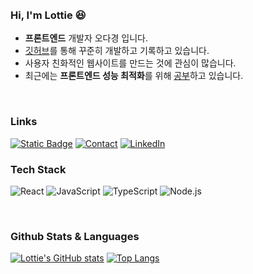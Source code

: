 <br />
<br />

### Hi, I'm Lottie 😆

- <b>프론트엔드</b> 개발자 오다경 입니다.
- <a href="https://github.com/OhDaky">깃허브</a>를 통해 꾸준히 개발하고 기록하고 있습니다.
- 사용자 친화적인 웹사이트를 만드는 것에 관심이 많습니다.
- 최근에는 <b>프론트엔드 성능 최적화</b>를 위해 <a href="">공부</a>하고 있습니다.

<br />

### Links

[![Static Badge](https://img.shields.io/badge/Notion%20-9e9e9e?logo=Notion)](https://www.notion.so/ohlottie/Oh-Lottie-9121afc286cd4b2ea4c13d47a2d13dde?pvs=4)
[![Contact](https://img.shields.io/badge/Email-9e9e9e?logo=gmail&logoColor=white)](mailto:ttakko88@gmail.com)
[![LinkedIn](https://img.shields.io/badge/LinkedIn-9e9e9e?&logo=linkedin&logoColor=white)](https://www.linkedin.com/in/ohlottie/)

### Tech Stack

![React](https://img.shields.io/badge/-React-9e9e9e?style=flat&logo=react&logoColor=white&text=white) ![JavaScript](https://img.shields.io/badge/-JavaScript-9e9e9e?style=flat&logo=javascript&logoColor=white) ![TypeScript](https://img.shields.io/badge/-TypeScript-9e9e9e?style=flat&logo=typescript&logoColor=white) ![Node.js](https://img.shields.io/badge/-Node.js-9e9e9e?style=flat&logo=node.js&logoColor=white)

<br>

### Github Stats & Languages

[![Lottie's GitHub stats](https://github-readme-stats-five-beta-38.vercel.app/api?username=OhDaky&custom_title=Dakyeong's&nbsp;github&count_private=true&title_color=ffffff&text_color=ffffff&bg_color=90,a1c4fd,c2e9fb&show_icons=true&theme=discord_old_blurple)](https://github.com/anuraghazra/github-readme-stats)
[![Top Langs](https://github-readme-stats-five-beta-38.vercel.app/api/top-langs/?username=OhDaky&custom_title=Languages&layout=compact&title_color=ffffff&bg_color=90,a1c4fd,c2e9fb&text_color=ffffff)](https://github.com/yourusername/github-readme-stats)


